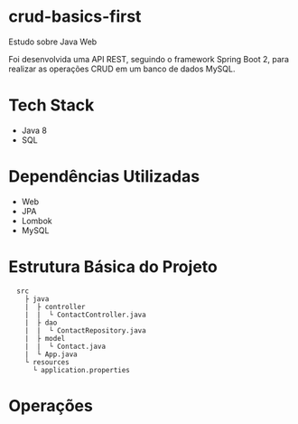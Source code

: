 # crud-basics-first
Estudo sobre Java Web

Foi desenvolvida uma API REST, seguindo o framework Spring Boot 2, para realizar as operações CRUD em um banco de dados MySQL.

# Tech Stack
* Java 8
* SQL

# Dependências Utilizadas

* Web
* JPA
* Lombok
* MySQL

# Estrutura Básica do Projeto

      src
        ├ java
        |  ├ controller
        |  |  └ ContactController.java 
        |  ├ dao
        |  |  └ ContactRepository.java
        |  ├ model
        |  |  └ Contact.java
        |  └ App.java
        └ resources 
          └ application.properties
      
      
# Operações
